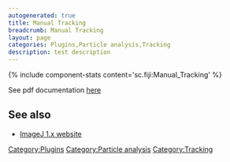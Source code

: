 ```yaml
---
autogenerated: true
title: Manual Tracking
breadcrumb: Manual Tracking
layout: page
categories: Plugins,Particle analysis,Tracking
description: test description
---
```


{% include component-stats content='sc.fiji:Manual\_Tracking' %}

See pdf documentation [here](https://imagej.net/plugins/track/Manual%20Tracking%20plugin.pdf)

## See also

  - [ImageJ 1.x website](https://imagej.net/plugins/track/track.html)

[Category:Plugins](Category_Plugins "wikilink") [Category:Particle analysis](Category_Particle_analysis "wikilink") [Category:Tracking](Category_Tracking "wikilink")

